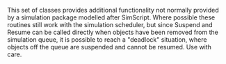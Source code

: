 This set of  classes  provides additional  functionality  not normally
provided  by  a  simulation package  modelled after  SimScript.  Where
possible these  routines still work with the simulation scheduler, but
since Suspend and Resume can be called directly when objects have been
removed  from  the  simulation  queue,  it  is  possible  to  reach  a
"deadlock" situation, where objects off the  queue  are suspended  and
cannot be resumed. Use with care.
